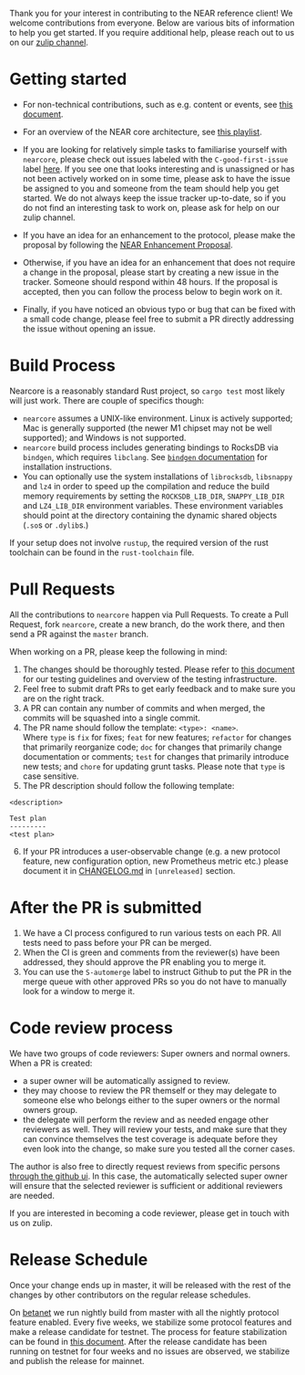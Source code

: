 Thank you for your interest in contributing to the NEAR reference client!  We
welcome contributions from everyone.  Below are various bits of information to
help you get started.  If you require additional help, please reach out to us on
our [zulip channel](https://near.zulipchat.com/).

# Getting started

- For non-technical contributions, such as e.g. content or events, see [this
document](https://docs.nearprotocol.com/docs/contribution/contribution-overview).

- For an overview of the NEAR core architecture, see [this
playlist](https://www.youtube.com/playlist?list=PL9tzQn_TEuFV4qlts0tVgndnytFs4QSYo).

- If you are looking for relatively simple tasks to familiarise yourself with
`nearcore`, please check out issues labeled with the `C-good-first-issue` label
[here](https://github.com/near/nearcore/labels/C-good-first-issue).  If you see
one that looks interesting and is unassigned or has not been actively worked on
in some time, please ask to have the issue be assigned to you and someone from
the team should help you get started.  We do not always keep the issue tracker
up-to-date, so if you do not find an interesting task to work on, please ask for
help on our zulip channel.

- If you have an idea for an enhancement to the protocol, please make the
proposal by following the [NEAR Enhancement
Proposal](https://github.com/near/NEPs/blob/master/neps/nep-0001.md).

- Otherwise, if you have an idea for an enhancement that does not require a
change in the proposal, please start by creating a new issue in the tracker.
Someone should respond within 48 hours.  If the proposal is accepted, then you
can follow the process below to begin work on it.

- Finally, if you have noticed an obvious typo or bug that can be fixed with a
small code change, please feel free to submit a PR directly addressing the issue
without opening an issue.

# Build Process

Nearcore is a reasonably standard Rust project, so `cargo test` most likely will
just work.  There are couple of specifics though:

* `nearcore` assumes a UNIX-like environment.  Linux is actively supported; Mac
is generally supported (the newer M1 chipset may not be well supported); and
Windows is not supported.
* `nearcore` build process includes generating bindings to RocksDB via
`bindgen`, which requires `libclang`.  See [`bindgen`
documentation](https://rust-lang.github.io/rust-bindgen/requirements.html#clang)
for installation instructions.
* You can optionally use the system installations of `librocksdb`, `libsnappy`
and `lz4` in order to speed up the compilation and reduce the build memory
requirements by setting the `ROCKSDB_LIB_DIR`, `SNAPPY_LIB_DIR` and
`LZ4_LIB_DIR` environment variables.  These environment variables should point at
the directory containing the dynamic shared objects (`.so`s or `.dylib`s.)

If your setup does not involve `rustup`, the required version of the rust
toolchain can be found in the `rust-toolchain` file.

# Pull Requests

All the contributions to `nearcore` happen via Pull Requests.  To create a Pull
Request, fork `nearcore`, create a new branch, do the work there, and then send
a PR against the `master` branch.

When working on a PR, please keep the following in mind:

1. The changes should be thoroughly tested.  Please refer to [this
document](https://github.com/nearprotocol/nearcore/wiki/Writing-tests-for-nearcore)
for our testing guidelines and overview of the testing infrastructure.
2. Feel free to submit draft PRs to get early feedback and to make sure you are
on the right track.
3. A PR can contain any number of commits and when merged, the commits will be
squashed into a single commit.
4. The PR name should follow the template: `<type>: <name>`.  
Where `type` is `fix` for fixes; `feat` for new features; `refactor` for changes
that primarily reorganize code; `doc` for changes that primarily change
documentation or comments; `test` for changes that primarily introduce new
tests; and `chore` for updating grunt tasks. Please note that `type` is case
sensitive.
5. The PR description should follow the following template:

```
<description>

Test plan
---------
<test plan>
```
6. If your PR introduces a user-observable change (e.g. a new protocol
feature, new configuration option, new Prometheus metric etc.) please
document it in [CHANGELOG.md](CHANGELOG.md) in `[unreleased]` section.

# After the PR is submitted

1. We have a CI process configured to run various tests on each PR.  All tests
need to pass before your PR can be merged.
2. When the CI is green and comments from the reviewer(s) have been addressed,
they should approve the PR enabling you to merge it.
3. You can use the `S-automerge` label to instruct Github to put the PR in the
merge queue with other approved PRs so you do not have to manually look for a
window to merge it.

# Code review process

We have two groups of code reviewers:  Super owners and normal owners.  When a
PR is created:

- a super owner will be automatically assigned to review.
- they may choose to review the PR themself or they may delegate to someone else
who belongs either to the super owners or the normal owners group.
- the delegate will perform the review and as needed engage other reviewers as
well.  They will review your tests, and make sure that they can convince
themselves the test coverage is adequate before they even look into the
change, so make sure you tested all the corner cases.

The author is also free to directly request reviews from specific persons
[through the github
ui](https://docs.github.com/en/github/collaborating-with-pull-requests/proposing-changes-to-your-work-with-pull-requests/requesting-a-pull-request-review).
In this case, the automatically selected super owner will ensure that the
selected reviewer is sufficient or additional reviewers are needed.

If you are interested in becoming a code reviewer, please get in touch with us
on zulip.

# Release Schedule

Once your change ends up in master, it will be released with the rest of the
changes by other contributors on the regular release schedules.

On [betanet](https://docs.near.org/docs/concepts/networks#betanet) we run
nightly build from master with all the nightly protocol feature enabled. Every
five weeks, we stabilize some protocol features and make a release candidate for
testnet.  The process for feature stabilization can be found in [this
document](docs/protocol_upgrade.md).  After the release candidate has been
running on testnet for four weeks and no issues are observed, we stabilize and
publish the release for mainnet.
